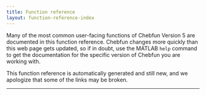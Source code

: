 ```yaml
---
title: Function reference
layout: function-reference-index
---
```


Many of the most common user-facing functions of Chebfun Version 5 are
documented in this function reference. Chebfun changes more quickly than
this web page gets updated, so if in doubt, use the MATLAB `help`
command to get the documentation for the specific version of Chebfun you
are working with.

This function reference is automatically generated and still new, and we
apologize that some of the links may be broken.

<hr/>
